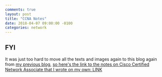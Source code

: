```yaml
---
comments: true
layout: post
title: "CCNA Notes"
date: 2018-04-07 09:00:00 -0100
categories: network
---
```

## FYI
It was just too hard to move all the texts and images again to this blog again from [my previous blog](https://7oel.weebly.com/), [so here's the link to the notes on Cisco Certified Network Associate that I wrote on my own: LINK](https://7oel.weebly.com/ccna.html)